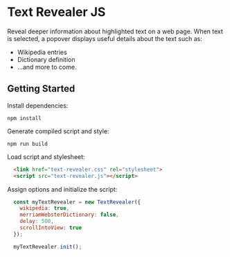 # Text Revealer JS

Reveal deeper information about highlighted text on a web page. When text is selected, a popover displays useful details about the text such as:

- Wikipedia entries
- Dictionary definition
- ...and more to come.

## Getting Started

Install dependencies:

`npm install`

Generate compiled script and style:

`npm run build`

Load script and stylesheet:

```html
  <link href="text-revealer.css" rel="stylesheet">
  <script src="text-revealer.js"></script>
```

Assign options and initialize the script:

```js
  const myTextRevealer = new TextRevealer({ 
    wikipedia: true,
    merriamWebsterDictionary: false,
    delay: 500,
    scrollIntoView: true
  });

  myTextRevealer.init();
```
